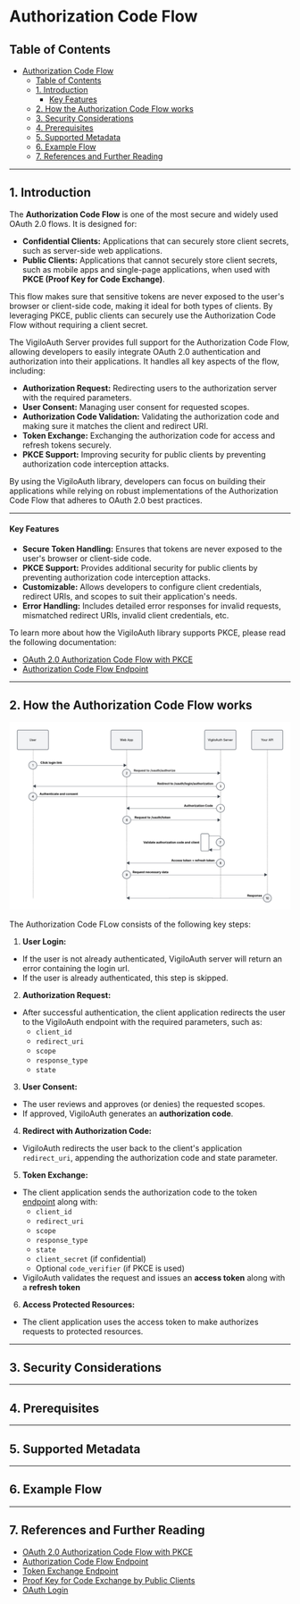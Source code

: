 # Authorization Code Flow

## Table of Contents
- [Authorization Code Flow](#authorization-code-flow)
  - [Table of Contents](#table-of-contents)
  - [1. Introduction](#1-introduction)
      - [Key Features](#key-features)
  - [2. How the Authorization Code Flow works](#2-how-the-authorization-code-flow-works)
  - [3. Security Considerations](#3-security-considerations)
  - [4. Prerequisites](#4-prerequisites)
  - [5. Supported Metadata](#5-supported-metadata)
  - [6. Example Flow](#6-example-flow)
  - [7. References and Further Reading](#7-references-and-further-reading)

---

## 1. Introduction
The **Authorization Code Flow** is one of the most secure and widely used OAuth 2.0 flows. It is designed for:

- **Confidential Clients:** Applications that can securely store client secrets, such as server-side web applications.
- **Public Clients:** Applications that cannot securely store client secrets, such as mobile apps and single-page applications, when used with **PKCE (Proof Key for Code Exchange)**.

This flow makes sure that sensitive tokens are never exposed to the user's browser or client-side code, making it ideal for both types of clients. By leveraging PKCE, public clients can securely use the Authorization Code Flow without requiring a client secret.

The VigiloAuth Server provides full support for the Authorization Code Flow, allowing developers to easily integrate OAuth 2.0 authentication and authorization into their applications. It handles all key aspects of the flow, including:

- **Authorization Request:** Redirecting users to the authorization server with the required parameters.
- **User Consent:** Managing user consent for requested scopes.
- **Authorization Code Validation:** Validating the authorization code and making sure it matches the client and redirect URI.
- **Token Exchange:** Exchanging the authorization code for access and refresh tokens securely.
- **PKCE Support:** Improving security for public clients by preventing authorization code interception attacks.

By using the VigiloAuth library, developers can focus on building their applications while relying on robust implementations of the Authorization Code Flow that adheres to OAuth 2.0 best practices.

---

#### Key Features
- **Secure Token Handling:** Ensures that tokens are never exposed to the user's browser or client-side code.
- **PKCE Support:** Provides additional security for public clients by preventing authorization code interception attacks. 
- **Customizable:** Allows developers to configure client credentials, redirect URIs, and scopes to suit their application's needs.
- **Error Handling:** Includes detailed error responses for invalid requests, mismatched redirect URIs, invalid client credentials, etc.

To learn more about how the VigiloAuth library supports PKCE, please read the following documentation:
- [OAuth 2.0 Authorization Code Flow with PKCE](authorization_code_pkce.md)
- [Authorization Code Flow Endpoint](../endpoints/authz_handler/authorize_client.md)

---

## 2. How the Authorization Code Flow works
![authorization code flow](../oauth_flows/images/authorization_code_flow.png)

The Authorization Code FLow consists of the following key steps:

1. **User Login:**
  - If the user is not already authenticated, VigiloAuth server will return an error containing the login url.
  - If the user is already authenticated, this step is skipped.

2. **Authorization Request:**
  - After successful authentication, the client application redirects the user to the VigiloAuth endpoint with the required parameters, such as:
    - `client_id`
    - `redirect_uri`
    - `scope`
    - `response_type`
    - `state`

3. **User Consent:**
  - The user reviews and approves (or denies) the requested scopes.
  - If approved, VigiloAuth generates an **authorization code**.

4. **Redirect with Authorization Code:**
  - VigiloAuth redirects the user back to the client's application `redirect_uri`, appending the authorization code and state parameter.

5. **Token Exchange:**
  - The client application sends the authorization code to the token [endpoint](../endpoints/authz_handler/token_exchange.md) along with:
    - `client_id`
    - `redirect_uri`
    - `scope`
    - `response_type`
    - `state`
    - `client_secret` (if confidential)
    - Optional `code_verifier` (if PKCE is used)
  - VigiloAuth validates the request and issues an **access token** along with a **refresh token**

6. **Access Protected Resources:**
  - The client application uses the access token to make authorizes requests to protected resources.

---

## 3. Security Considerations

---

## 4. Prerequisites

---

## 5. Supported Metadata

---

## 6. Example Flow

---

## 7. References and Further Reading
- [OAuth 2.0 Authorization Code Flow with PKCE](authorization_code_pkce.md)
- [Authorization Code Flow Endpoint](../endpoints/authz_handler/authorize_client.md)
- [Token Exchange Endpoint](../endpoints/authz_handler/token_exchange.md)
- [Proof Key for Code Exchange by Public Clients](https://datatracker.ietf.org/doc/html/rfc7636#section-3.1)
- [OAuth Login](../endpoints/oauth_handler/user_authentication.md)